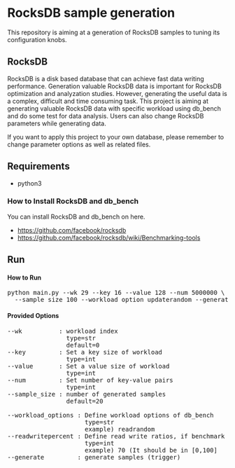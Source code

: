 # RocksDB sample generation
This repository is aiming at a generation of RocksDB samples to tuning its configuration knobs.

## RocksDB
RocksDB is a disk based database that can achieve fast data writing performance. 
Generation valuable RocksDB data is important for RocksDB optimization and analyzation studies. 
However, generating the useful data is a complex, difficult and time consuming task. 
This project is aiming at generating valuable RocksDB data with specific workload using db_bench and do some test for data analysis.
Users can also change RocksDB parameters while generating data.

If you want to apply this project to your own database, please remember to change parameter options as well as related files. 

## Requirements
- python3
### How to Install RocksDB and db_bench
You can install RocksDB and db_bench on here.
- https://github.com/facebook/rocksdb
- https://github.com/facebook/rocksdb/wiki/Benchmarking-tools

## Run
#### How to Run
<pre>
python main.py --wk 29 --key 16 --value 128 --num 5000000 \
  --sample_size 100 --workload_option updaterandom --generate
</pre>

#### Provided Options
<pre>
--wk          : workload index 
                type=str
                default=0
--key         : Set a key size of workload
                type=int
--value       : Set a value size of workload
                type=int
--num         : Set number of key-value pairs
                type=int
--sample_size : number of generated samples
                default=20

--workload_options : Define workload options of db_bench
                     type=str
                     example) readrandom
--readwritepercent : Define read write ratios, if benchmark option includes readrandomwriterandom
                     type=int
                     example) 70 (It should be in [0,100]
--generate         : generate samples (trigger)
</pre>

